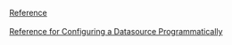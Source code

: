 [Reference](https://www.javaguides.net/2023/08/banking-application-using-spring-boot.html)
<br>
<br>
[Reference for Configuring a Datasource Programmatically](https://www.baeldung.com/spring-boot-configure-data-source-programmatic#:~:text=3.%20Configuring%20a%20DataSource%20Programmatically)